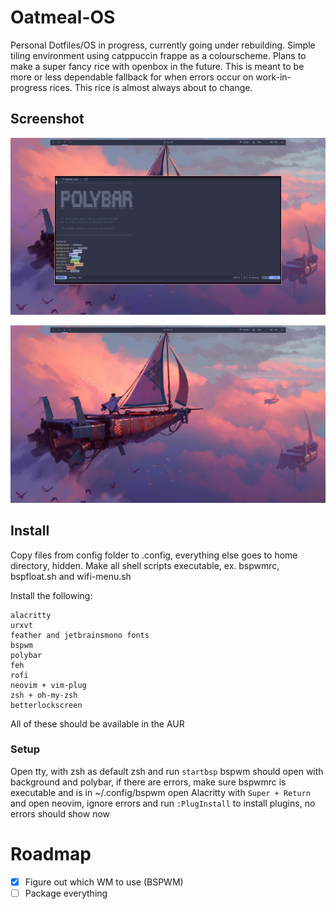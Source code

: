 # Oatmeal-OS
Personal Dotfiles/OS in progress, currently going under rebuilding. Simple tiling environment using catppuccin frappe as a colourscheme. Plans to make a super fancy rice with openbox in the future. This is meant to be more or less dependable fallback for when errors occur on work-in-progress rices. This rice is almost always about to change.

## Screenshot
![Neovim open](preview.png)
  
![Empty Desktop](empty.png)

## Install
Copy files from config folder to .config, everything else goes to home directory, hidden.
Make all shell scripts executable, ex. bspwmrc, bspfloat.sh and wifi-menu.sh

Install the following:
```
alacritty
urxvt
feather and jetbrainsmono fonts
bspwm
polybar
feh
rofi
neovim + vim-plug
zsh + oh-my-zsh
betterlockscreen
```
All of these should be available in the AUR

### Setup
Open tty, with zsh as default zsh and run `startbsp` bspwm should open with background and polybar, if there are errors, make sure bspwmrc is executable and is in ~/.config/bspwm open Alacritty with `Super + Return` and open neovim, ignore errors and run `:PlugInstall` to install plugins, no errors should show now

# Roadmap
- [x] Figure out which WM to use (BSPWM)
- [ ] Package everything
